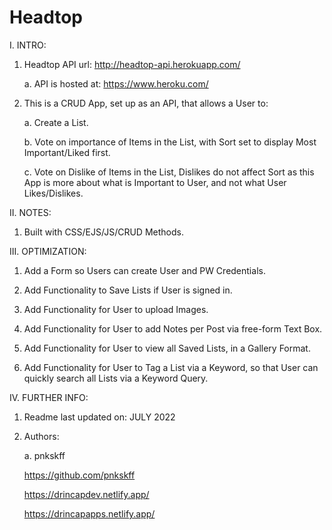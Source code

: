 # Headtop

I. INTRO:

  1. Headtop API url: http://headtop-api.herokuapp.com/
  
     a. API is hosted at: https://www.heroku.com/

  2. This is a CRUD App, set up as an API, that allows a User to:

     a. Create a List.

     b. Vote on importance of Items in the List, with Sort set to display Most Important/Liked first.

     c. Vote on Dislike of Items in the List, Dislikes do not affect Sort as this App is more about what is Important to User, and not what User Likes/Dislikes.

II. NOTES:

  1. Built with CSS/EJS/JS/CRUD Methods.

III. OPTIMIZATION:

  1. Add a Form so Users can create User and PW Credentials.

  2. Add Functionality to Save Lists if User is signed in.
  
  3. Add Functionality for User to upload Images.
  
  4. Add Functionality for User to add Notes per Post via free-form Text Box.
  
  5. Add Functionality for User to view all Saved Lists, in a Gallery Format.
  
  6. Add Functionality for User to Tag a List via a Keyword, so that User can quickly search all Lists via a Keyword Query.

IV. FURTHER INFO:

  1. Readme last updated on: JULY 2022

  2. Authors:

     a. pnkskff

     https://github.com/pnkskff

     https://drincapdev.netlify.app/

     https://drincapapps.netlify.app/
